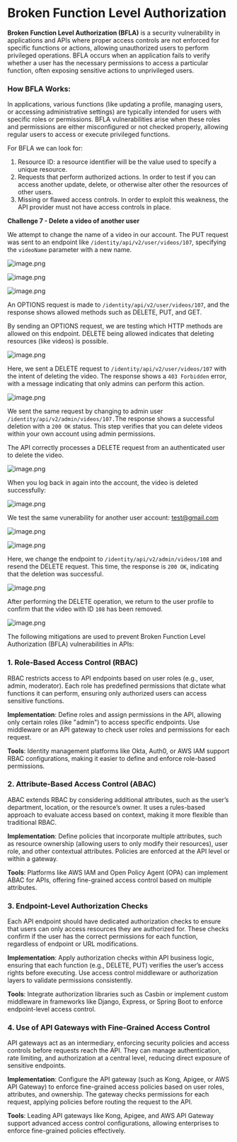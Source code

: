 # Broken Function Level Authorization

**Broken Function Level Authorization (BFLA)** is a security vulnerability in applications and APIs where proper access controls are not enforced for specific functions or actions, allowing unauthorized users to perform privileged operations. BFLA occurs when an application fails to verify whether a user has the necessary permissions to access a particular function, often exposing sensitive actions to unprivileged users.

### How BFLA Works:

In applications, various functions (like updating a profile, managing users, or accessing administrative settings) are typically intended for users with specific roles or permissions. BFLA vulnerabilities arise when these roles and permissions are either misconfigured or not checked properly, allowing regular users to access or execute privileged functions.

For BFLA we can look for:

1. Resource ID: a resource identifier will be the value used to specify a unique resource.
2. Requests that perform authorized actions. In order to test if you can access another update, delete, or otherwise alter other the resources of other users.
3. Missing or flawed access controls. In order to exploit this weakness, the API provider must not have access controls in place.

**Challenge 7 - Delete a video of another user**

We attempt to change the name of a video in our account. The PUT request was sent to an endpoint like `/identity/api/v2/user/videos/107`, specifying the `videoName` parameter with a new name.

![image.png](Broken%20Function%20Level%20Authorization%201314a9b54b6a8009ae60efc3b507a5a0/image.png)

![image.png](Broken%20Function%20Level%20Authorization%201314a9b54b6a8009ae60efc3b507a5a0/image%201.png)

![image.png](Broken%20Function%20Level%20Authorization%201314a9b54b6a8009ae60efc3b507a5a0/image%202.png)

An OPTIONS request is made to `/identity/api/v2/user/videos/107`, and the response shows allowed methods such as DELETE, PUT, and GET.

By sending an OPTIONS request, we are testing which HTTP methods are allowed on this endpoint. DELETE being allowed indicates that deleting resources (like videos) is possible.

![image.png](Broken%20Function%20Level%20Authorization%201314a9b54b6a8009ae60efc3b507a5a0/image%203.png)

Here, we sent a DELETE request to `/identity/api/v2/user/videos/107` with the intent of deleting the video. 
The response shows a `403 Forbidden` error, with a message indicating that only admins can perform this action.

![image.png](Broken%20Function%20Level%20Authorization%201314a9b54b6a8009ae60efc3b507a5a0/image%204.png)

We sent the same request by changing to admin user `/identity/api/v2/admin/videos/107.`The response shows a successful deletion with a `200 OK` status. This step verifies that you can delete videos within your own account using admin permissions.

The API correctly processes a DELETE request from an authenticated user to delete the video.

![image.png](Broken%20Function%20Level%20Authorization%201314a9b54b6a8009ae60efc3b507a5a0/image%205.png)

When you log back in again into the account, the video is deleted successfully:

![image.png](Broken%20Function%20Level%20Authorization%201314a9b54b6a8009ae60efc3b507a5a0/image%206.png)

We test the same vunerability for another user account: test@gmail.com

![image.png](Broken%20Function%20Level%20Authorization%201314a9b54b6a8009ae60efc3b507a5a0/image%207.png)

![image.png](Broken%20Function%20Level%20Authorization%201314a9b54b6a8009ae60efc3b507a5a0/image%208.png)

Here, we change the endpoint to `/identity/api/v2/admin/videos/108` and resend the DELETE request. This time, the response is `200 OK`, indicating that the deletion was successful.

![image.png](Broken%20Function%20Level%20Authorization%201314a9b54b6a8009ae60efc3b507a5a0/image%209.png)

After performing the DELETE operation, we return to the user profile to confirm that the video with ID `108` has been removed.

![image.png](Broken%20Function%20Level%20Authorization%201314a9b54b6a8009ae60efc3b507a5a0/image%2010.png)

The  following mitigations are used to prevent Broken Function Level Authorization (BFLA) vulnerabilities in APIs:

### 1. **Role-Based Access Control (RBAC)**

RBAC restricts access to API endpoints based on user roles (e.g., user, admin, moderator). Each role has predefined permissions that dictate what functions it can perform, ensuring only authorized users can access sensitive functions.

**Implementation**: Define roles and assign permissions in the API, allowing only certain roles (like "admin") to access specific endpoints. Use middleware or an API gateway to check user roles and permissions for each request.

**Tools**: Identity management platforms like Okta, Auth0, or AWS IAM support RBAC configurations, making it easier to define and enforce role-based permissions.

### 2. **Attribute-Based Access Control (ABAC)**

 ABAC extends RBAC by considering additional attributes, such as the user’s department, location, or the resource’s owner. It uses a rules-based approach to evaluate access based on context, making it more flexible than traditional RBAC.

**Implementation**: Define policies that incorporate multiple attributes, such as resource ownership (allowing users to only modify their resources), user role, and other contextual attributes. Policies are enforced at the API level or within a gateway.

**Tools**: Platforms like AWS IAM and Open Policy Agent (OPA) can implement ABAC for APIs, offering fine-grained access control based on multiple attributes.

### 3. **Endpoint-Level Authorization Checks**

Each API endpoint should have dedicated authorization checks to ensure that users can only access resources they are authorized for. These checks confirm if the user has the correct permissions for each function, regardless of endpoint or URL modifications.

**Implementation**: Apply authorization checks within API business logic, ensuring that each function (e.g., DELETE, PUT) verifies the user’s access rights before executing. Use access control middleware or authorization layers to validate permissions consistently.

**Tools**: Integrate authorization libraries such as Casbin or implement custom middleware in frameworks like Django, Express, or Spring Boot to enforce endpoint-level access control.

### 4. **Use of API Gateways with Fine-Grained Access Control**

API gateways act as an intermediary, enforcing security policies and access controls before requests reach the API. They can manage authentication, rate limiting, and authorization at a central level, reducing direct exposure of sensitive endpoints.

**Implementation**: Configure the API gateway (such as Kong, Apigee, or AWS API Gateway) to enforce fine-grained access policies based on user roles, attributes, and ownership. The gateway checks permissions for each request, applying policies before routing the request to the API.

**Tools**: Leading API gateways like Kong, Apigee, and AWS API Gateway support advanced access control configurations, allowing enterprises to enforce fine-grained policies effectively.